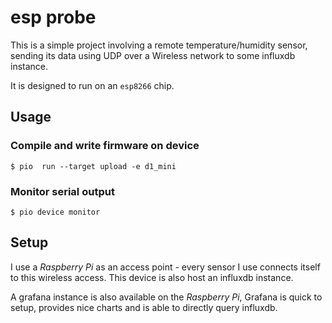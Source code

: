

# esp probe


This is a simple project involving a remote temperature/humidity sensor, sending its data using UDP over a Wireless network to some influxdb instance.

It is designed to run on an `esp8266` chip.


## Usage

### Compile and write firmware on device

```
$ pio  run --target upload -e d1_mini
```

### Monitor serial output

```
$ pio device monitor
```


## Setup

I use a _Raspberry Pi_ as an access point - every sensor I use connects itself to this wireless access.
This device is also host an influxdb instance.

A grafana instance is also available on the _Raspberry Pi_, Grafana is quick to setup, provides nice charts and is able to directly query influxdb.

